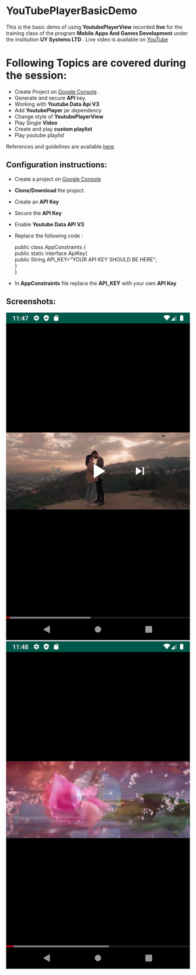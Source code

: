 # YouTubePlayerBasicDemo

This is the basic demo of using **YoutubePlayerView** recorded **live** for the training class of the program **Mobile Apps And Games Development** under the institution **UY Systems LTD** . 
Live video is available on [YouTube](https://www.youtube.com/watch?v=7yl8tcVIBTQ) 

# Following Topics are covered during the session:

 - Create Project on [Google Console](https://console.cloud.google.com) .
 - Generate and secure **API** key.
 - Working with **Youtube Data Api V3**
 - Add **YoutubePlayer** jar dependency
 - Change style of **YoutubePlayerView**
 - Play Single **Video**
 - Create and play **custom playlist**
 - Play youtube playlist

References and guidelines are available [here](https://developers.google.com/youtube/android/player)

## Configuration instructions:

 - Create a project on [Google Console]([https://console.cloud.google.com/](https://console.cloud.google.com/)) 
 - **Clone/Download** the project.
 - Create an **API Key**
 - Secure the **API Key**
 - Enable **Youtube Data API V3**
 - Replace the following code :
 
   public class AppConstraints {  
    public static interface ApiKey{  
        public String API_KEY="YOUR API KEY SHOULD BE HERE";  
  }  
}
- In **AppConstraints** file replace the **API_KEY** with your own **API Key**

## Screenshots:
![enter image description here](https://github.com/resilientbd/YouTubePlayerBasicDemo/blob/master/screenshot1.png?raw=true)
![enter image description here](https://github.com/resilientbd/YouTubePlayerBasicDemo/blob/master/screenshot2.png?raw=true)
